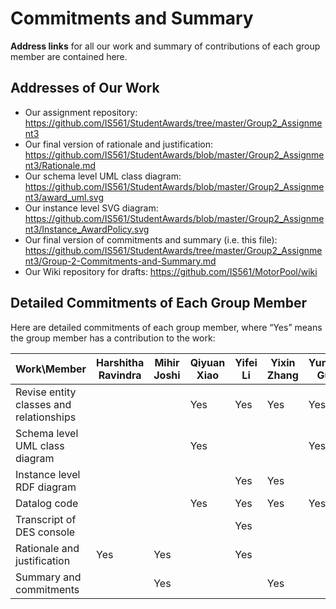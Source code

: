 # Commitments and Summary

__Address links__ for all our work and summary of contributions of each group member are contained here. 

## Addresses of Our Work
- Our assignment repository: https://github.com/IS561/StudentAwards/tree/master/Group2_Assignment3
- Our final version of rationale and justification: https://github.com/IS561/StudentAwards/blob/master/Group2_Assignment3/Rationale.md
- Our schema level UML class diagram: https://github.com/IS561/StudentAwards/blob/master/Group2_Assignment3/award_uml.svg
- Our instance level SVG diagram: https://github.com/IS561/StudentAwards/blob/master/Group2_Assignment3/Instance_AwardPolicy.svg
- Our final version of commitments and summary (i.e. this file): https://github.com/IS561/StudentAwards/tree/master/Group2_Assignment3/Group-2-Commitments-and-Summary.md
- Our Wiki repository for drafts: https://github.com/IS561/MotorPool/wiki

## Detailed Commitments of Each Group Member
Here are detailed commitments of each group member, where “Yes” means the group member has a contribution to the work:

| Work\Member | Harshitha Ravindra | Mihir Joshi | Qiyuan Xiao | Yifei Li | Yixin Zhang | Yunya Gu |
| ----------- | ------------------ | ----------- | ----------- | -------- | ----------- | -------- | 
| Revise entity classes and relationships |   |   | Yes | Yes | Yes | Yes |
| Schema level UML class diagram |   |   | Yes |   |   | Yes |
| Instance level RDF diagram |   |   |   | Yes | Yes |   |
| Datalog code |   |   | Yes | Yes | Yes | Yes |
| Transcript of DES console |   |   |   | Yes |   |   |
| Rationale and justification | Yes | Yes |   | Yes |   |   |
| Summary and commitments |   | Yes |   |   | Yes |   |
